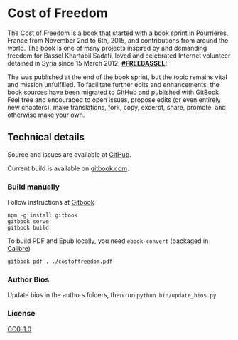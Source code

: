 # Cost of Freedom

The Cost of Freedom is a book that started with a book sprint in Pourrières, France from November 2nd to 6th, 2015, and contributions from around the world. The book is one of many projects inspired by and demanding freedom for Bassel Khartabil Sadafi, loved and celebrated Internet volunteer detained in Syria since 15 March 2012. **[#FREEBASSEL](http://freebassel.org)!**

The was published at the end of the book sprint, but the topic remains vital and mission unfulfilled. To facilitate further edits and enhancements, the book sources have been migrated to GitHub and published with GitBook.  Feel free and encouraged to open issues, propose edits (or even entirely new chapters), make translations, fork, copy, excerpt, share, promote, and otherwise make your own.

## Technical details

Source and issues are available at [GitHub](https://github.com/costoffreedom/costoffreedom-book).

Current build is available on [gitbook.com](https://www.gitbook.com/book/costoffreedom/costoffreedom-book/details).

### Build manually

Follow instructions at [Gitbook](https://github.com/GitbookIO/gitbook)

    npm -g install gitbook
    gitbook serve
    gitbook build

To build PDF and Epub locally, you need ```ebook-convert``` (packaged in [ Calibre](http://calibre-ebook.com/download))

    gitbook pdf . ./costoffreedom.pdf

### Author Bios

Update bios in the authors folders, then run ```python bin/update_bios.py```  

### License

[CC0-1.0](https://creativecommons.org/publicdomain/zero/1.0/)
